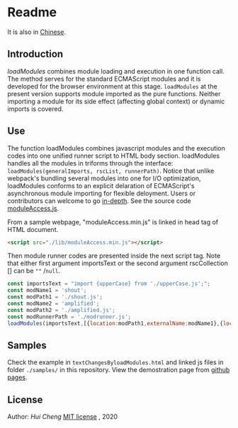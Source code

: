 # Readme

It is also in [Chinese](./自述.md).

## Introduction
*loadModules*  combines module loading and execution in one function call. The method serves for the standard ECMAScript modules and it is developed for the browser environment at this stage. `loadModules` at the present version supports module imported as the pure functions. Neither importing a module for its side effect (affecting global context) or dynamic imports is covered.

##  Use 
The function loadModules combines  javascript modules and the execution codes into  one unified runner script to HTML body section.  loadModules handles all the modules in triforms through the interface: `loadModules(generalImports, rscList, runnerPath)`. Notice that unlike webpack's bundling several modules into one for I/O optimization, loadModules conforms to an explicit delaration of ECMAScript's asynchronous module importing for flexible deloyment. Users or contributors can welcome to go [in-depth](./in-depth.md). See the source code [moduleAccess.js](./src/moduleAccess.js).

From a sample webpage,  "moduleAccess.min.js" is linked in head tag of HTML document.

```html
<script src="./lib/moduleAccess.min.js"></script>
```

Then module runner codes are presented inside the next script tag. Note that either first argument importsText or the second argument rscCollection [] can be `""` /`null`. 

```javascript
const importsText = "import {upperCase} from './upperCase.js';"; 
const modName1 = 'shout';
const modPath1 = './shout.js';
const modName2 = 'amplified';
const modPath2 = './amplified.js';
const modRunnerPath = './modrunner.js';
loadModules(importsText,[{location:modPath1,externalName:modName1},{location:modPath2,externalName:modName2}],modRunnerPath);
```
## Samples
Check the example in `textChangesByloadModules.html` and linked js files in folder `./samples/` in this repository. View the demostration page from [github pages](https://jangalam.github.io).

## License
Author: *Hui Cheng*
[MIT license](./LICENSE.md) , 2020